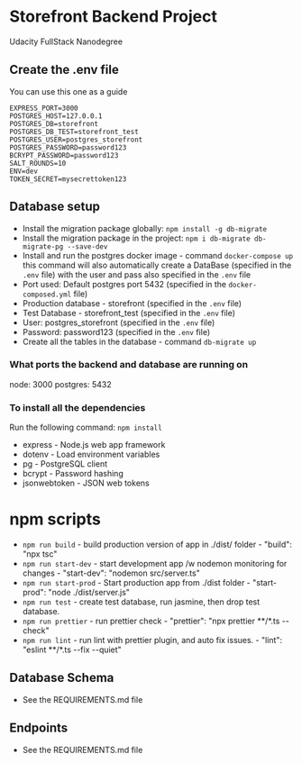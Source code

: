 # Storefront Backend Project

Udacity FullStack Nanodegree

## Create the .env file

You can use this one as a guide

```
EXPRESS_PORT=3000
POSTGRES_HOST=127.0.0.1
POSTGRES_DB=storefront
POSTGRES_DB_TEST=storefront_test
POSTGRES_USER=postgres_storefront
POSTGRES_PASSWORD=password123
BCRYPT_PASSWORD=password123
SALT_ROUNDS=10
ENV=dev
TOKEN_SECRET=mysecrettoken123
```

## Database setup
 - Install the migration package globally: `npm install -g db-migrate`
 - Install the migration package in the project: `npm i db-migrate db-migrate-pg --save-dev`
 - Install and run the postgres docker image - command `docker-compose up` this command will also automatically create a DataBase (specified in the `.env` file) with the user and pass also specified in the `.env` file
 - Port used: Default postgres port 5432 (specified in the `docker-composed.yml` file)
 - Production database - storefront (specified in the `.env` file)
 - Test Database - storefront_test (specified in the `.env` file)
 - User: postgres_storefront (specified in the `.env` file)
 - Password: password123 (specified in the `.env` file)
 - Create all the tables in the database - command `db-migrate up` 


### What ports the backend and database are running on
node: 3000
postgres: 5432

### To install all the dependencies

Run the following command: `npm install`

- express - Node.js web app framework
- dotenv - Load environment variables
- pg - PostgreSQL client
- bcrypt - Password hashing
- jsonwebtoken - JSON web tokens


# npm scripts
- `npm run build` - build production version of app in ./dist/ folder - "build": "npx tsc"
- `npm run start-dev` - start development app /w nodemon monitoring for changes - "start-dev": "nodemon src/server.ts"
- `npm run start-prod` - Start production app from ./dist folder - "start-prod": "node ./dist/server.js"
- `npm run test` - create test database, run jasmine, then drop test database. 
- `npm run prettier` - run prettier check - "prettier": "npx prettier **/*.ts --check"
- `npm run lint` - run lint with prettier plugin, and auto fix issues. - "lint": "eslint **/*.ts --fix --quiet" 



 ## Database Schema
 - See the REQUIREMENTS.md file
## Endpoints
 - See the REQUIREMENTS.md file

